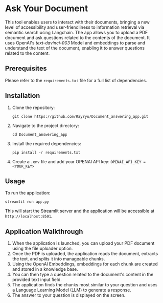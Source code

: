 
# Ask Your Document

This tool enables users to interact with their documents, bringing a new level of accessibility and user-friendliness to information retrieval via semantic search using Langchain.
The app allows you to upload a PDF document and ask questions related to the contents of the document. It uses OpenAI's _text-davinci-003_ Model and embeddings  to parse and understand the text of the document, enabling it to answer questions related to the content.

## Prerequisites
Please refer to the `requirements.txt` file for a full list of dependencies.

## Installation

1.  Clone the repository:

	`git clone https://github.com/Rayryu/Document_answering_app.git` 

2.  Navigate to the project directory:

	`cd Document_answering_app` 

3.  Install the required dependencies:

	`pip install -r requirements.txt` 

4. Create a `.env` file and add your OPENAI API key:
    `OPENAI_API_KEY = <YOUR_KEY>`

## Usage

To run the application:

`streamlit run app.py` 

This will start the Streamlit server and the application will be accessible at `http://localhost:8501`.

## Application Walkthrough

1.  When the application is launched, you can upload your PDF document using the file uploader option.
2.  Once the PDF is uploaded, the application reads the document, extracts the text, and splits it into manageable chunks.
3.  Using the OpenAI Embeddings, embeddings for each chunk are created and stored in a knowledge base.
4.  You can then type a question related to the document's content in the provided text input field.
5.  The application finds the chunks most similar to your question and uses a Language Learning Model (LLM) to generate a response.
6.  The answer to your question is displayed on the screen.
